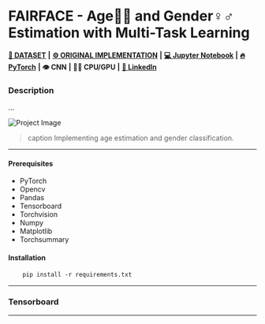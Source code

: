  # FAIRFACE - Age👶👴 and Gender♀️♂️ Estimation with Multi-Task Learning

[**💾 DATASET**](https://github.com/joojs/fairface) **|** [**⚙️ ORIGINAL IMPLEMENTATION**](https://github.com/dchen236/FairFace) **|** [**💻 Jupyter Notebook**]() **|** [**🔥 PyTorch**](https://pytorch.org/get-started/locally/) **|** **👁 CNN** **|** **💪🏽 CPU/GPU** **|**  [**🔗 LinkedIn**](https://www.linkedin.com/in/marcellbalogh)

### Description
...

![Project Image](project-image-url)
> caption Implementing age estimation and gender classification.

---
#### Prerequisites
- PyTorch
- Opencv
- Pandas
- Tensorboard
- Torchvision
- Numpy
- Matplotlib
- Torchsummary

#### Installation
```html
    pip install -r requirements.txt
```
---
### Tensorboard
---
